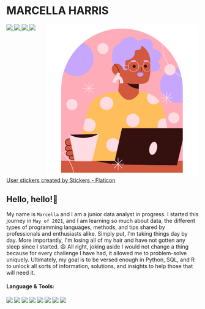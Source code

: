 # MARCELLA HARRIS

<a href="https://github.com/MarcellaHarr">
    <img height="50" src="https://cdn.jsdelivr.net/gh/devicons/devicon/icons/github/github-original-wordmark.svg"/>
</a>
<a href="https://www.linkedin.com/in/marcellalharris">
    <img height="50" src="https://cdn.jsdelivr.net/gh/devicons/devicon/icons/linkedin/linkedin-plain.svg"/>
</a>
<a href="https://www.kaggle.com/marcellaharris">
    <img height="50" src="https://cdn.jsdelivr.net/gh/devicons/devicon/icons/kaggle/kaggle-original-wordmark.svg"/>
</a>
<a href="https://twitter.com/cellaharris">
    <img height="50" src="https://cdn.jsdelivr.net/gh/devicons/devicon/icons/twitter/twitter-original.svg"/>
</a>
<a href="https://www.flaticon.com/free-stickers/user" title="User stickers created by Stickers - Flaticon" target="_blank">
    <img align=right height="400" src="https://github.com/MarcellaHarr/marcellaharr.github.io/blob/main/woman_clipart.png?raw=true" alt="User stickers created by Stickers - Flaticon"  /><br clear=right />User stickers created by Stickers - Flaticon
</a>
    
## Hello, hello!👋

My name is `Marcella` and I am a junior data analyst in progress. I started this journey in `May of 2021`, and I am learning so much about data, the different types of programming languages, methods, and tips shared by professionals and enthusiasts alike. Simply put, I'm taking things day by day. More importantly, I'm losing all of my hair and have not gotten any sleep since I started. :laughing: All right, joking aside I would not change a thing because for every challenge I have had, it allowed me to problem-solve uniquely. Ultimately, my goal is to be versed enough in Python, SQL, and R to unlock all sorts of information, solutions, and insights to help those that will need it.
<br/>

#### Language & Tools:

<img height=70 src="https://cdn.jsdelivr.net/gh/devicons/devicon/icons/cplusplus/cplusplus-original.svg"/>  <img height=70 src="https://cdn.jsdelivr.net/gh/devicons/devicon/icons/html5/html5-original.svg"/>  <img height=70 src="https://cdn.jsdelivr.net/gh/devicons/devicon/icons/jupyter/jupyter-original-wordmark.svg" />  <img height=70 src="https://cdn.jsdelivr.net/gh/devicons/devicon/icons/mysql/mysql-original-wordmark.svg" />  <img height=70 src="https://cdn.jsdelivr.net/gh/devicons/devicon/icons/python/python-original.svg" />   <img height=70 src="https://cdn.jsdelivr.net/gh/devicons/devicon/icons/rstudio/rstudio-plain.svg" />    <img height=70 src="https://cdn.jsdelivr.net/gh/devicons/devicon/icons/visualstudio/visualstudio-plain.svg" />  <img height=70 src="https://cdn.jsdelivr.net/gh/devicons/devicon/icons/vscode/vscode-original-wordmark.svg" />


<!---
MarcellaHarr/MarcellaHarr is a ✨ special ✨ repository because its `README.md` (this file) appears on your GitHub profile.
You can click the Preview link to take a look at your changes.
--->
